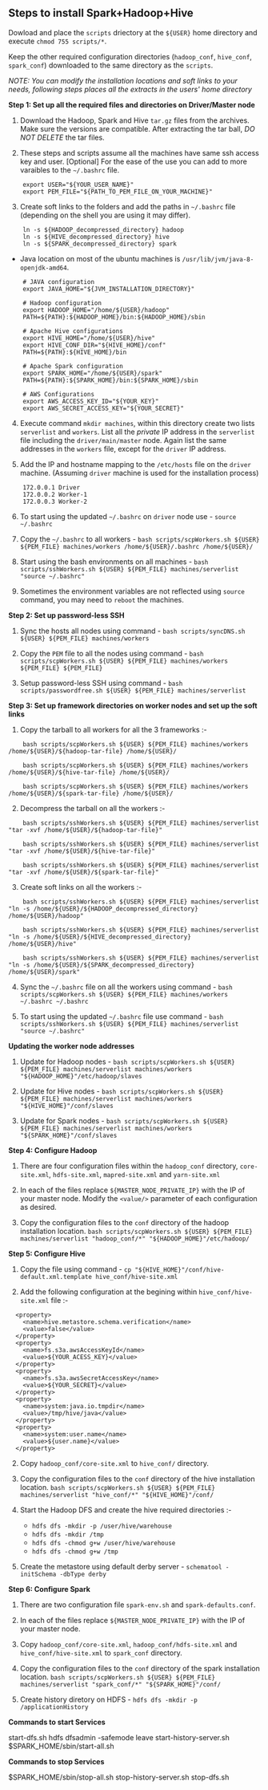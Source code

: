 ## Steps to install Spark+Hadoop+Hive

Dowload and place the `scripts` driectory at the `${USER}` home directory and execute `chmod 755 scripts/*`.

Keep the other required configuration directories (`hadoop_conf`, `hive_conf`, `spark_conf`) downloaded to the same directory as the `scripts`.

_NOTE: You can modify the installation locations and soft links to your needs, following steps places all the extracts in the users' home directory_

**Step 1: Set up all the required files and directories on Driver/Master node**

1. Download the Hadoop, Spark and Hive `tar.gz` files from the archives. Make sure the versions are compatible. After extracting the tar ball, _DO NOT DELETE_ the tar files.

2. These steps and scripts assume all the machines have same ssh access key and user. [Optional] For the ease of the use you can add to more varaibles to the `~/.bashrc` file.

```
    export USER="${YOUR_USER_NAME}"
    export PEM_FILE="${PATH_TO_PEM_FILE_ON_YOUR_MACHINE}"
```

3. Create soft links to the folders and add the paths in `~/.bashrc` file (depending on the shell you are using it may differ).

```
    ln -s ${HADOOP_decompressed_directory} hadoop
    ln -s ${HIVE_decompressed_directory} hive
    ln -s ${SPARK_decompressed_directory} spark
```

* Java location on most of the ubuntu machines is `/usr/lib/jvm/java-8-openjdk-amd64`.

```
    # JAVA configuration
    export JAVA_HOME="${JVM_INSTALLATION_DIRECTORY}"
    
    # Hadoop configuration
    export HADOOP_HOME="/home/${USER}/hadoop"
    PATH=${PATH}:${HADOOP_HOME}/bin:${HADOOP_HOME}/sbin

    # Apache Hive configurations
    export HIVE_HOME="/home/${USER}/hive"
    export HIVE_CONF_DIR="${HIVE_HOME}/conf"
    PATH=${PATH}:${HIVE_HOME}/bin
    
    # Apache Spark configuration
    export SPARK_HOME="/home/${USER}/spark"
    PATH=${PATH}:${SPARK_HOME}/bin:${SPARK_HOME}/sbin

    # AWS Configurations
    export AWS_ACCESS_KEY_ID="${YOUR_KEY}"
    export AWS_SECRET_ACCESS_KEY="${YOUR_SECRET}"
```

4. Execute command `mkdir machines`, within this directory create two lists `serverlist` and `workers`. List all the _private_ IP address in the `serverlist` file including the `driver/main/master` node. Again list the same addresses in the `workers` file, except for the `driver` IP address.

5. Add the IP and hostname mapping to the `/etc/hosts` file on the `driver` machine. (Assuming `driver` machine is used for the installation process)

```
    172.0.0.1 Driver
    172.0.0.2 Worker-1
    172.0.0.3 Worker-2
```

6. To start using the updated `~/.bashrc` on `driver` node use - `source ~/.bashrc`

7. Copy the `~/.bashrc` to all workers - `bash scripts/scpWorkers.sh ${USER} ${PEM_FILE} machines/workers /home/${USER}/.bashrc /home/${USER}/`

7. Start using the bash environments on all machines - `bash scripts/sshWorkers.sh ${USER} ${PEM_FILE} machines/serverlist "source ~/.bashrc"`

8. Sometimes the environment variables are not reflected using `source` command, you may need to `reboot` the machines.

**Step 2: Set up password-less SSH**

1. Sync the hosts all nodes using command - `bash scripts/syncDNS.sh ${USER} ${PEM_FILE} machines/workers`

2. Copy the `PEM` file to all the nodes using command -  `bash scripts/scpWorkers.sh ${USER} ${PEM_FILE} machines/workers ${PEM_FILE} ${PEM_FILE}`

3. Setup password-less SSH using command - `bash scripts/passwordfree.sh ${USER} ${PEM_FILE} machines/serverlist`


**Step 3: Set up framework directories on worker nodes and set up the soft links**

1. Copy the tarball to all workers for all the 3 frameworks :-

```
    bash scripts/scpWorkers.sh ${USER} ${PEM_FILE} machines/workers /home/${USER}/${hadoop-tar-file} /home/${USER}/

    bash scripts/scpWorkers.sh ${USER} ${PEM_FILE} machines/workers /home/${USER}/${hive-tar-file} /home/${USER}/

    bash scripts/scpWorkers.sh ${USER} ${PEM_FILE} machines/workers /home/${USER}/${spark-tar-file} /home/${USER}/
```

2. Decompress the tarball on all the workers :-

```
    bash scripts/sshWorkers.sh ${USER} ${PEM_FILE} machines/serverlist "tar -xvf /home/${USER}/${hadoop-tar-file}"

    bash scripts/sshWorkers.sh ${USER} ${PEM_FILE} machines/serverlist "tar -xvf /home/${USER}/${hive-tar-file}"

    bash scripts/sshWorkers.sh ${USER} ${PEM_FILE} machines/serverlist "tar -xvf /home/${USER}/${spark-tar-file}"
```

3. Create soft links on all the workers :- 

```
    bash scripts/sshWorkers.sh ${USER} ${PEM_FILE} machines/serverlist "ln -s /home/${USER}/${HADOOP_decompressed_directory} /home/${USER}/hadoop"

    bash scripts/sshWorkers.sh ${USER} ${PEM_FILE} machines/serverlist "ln -s /home/${USER}/${HIVE_decompressed_directory} /home/${USER}/hive"

    bash scripts/sshWorkers.sh ${USER} ${PEM_FILE} machines/serverlist "ln -s /home/${USER}/${SPARK_decompressed_directory} /home/${USER}/spark"
```

4. Sync the `~/.bashrc` file on all the workers using command - `bash scripts/scpWorkers.sh ${USER} ${PEM_FILE} machines/workers ~/.bashrc ~/.bashrc`

5. To start using the updated `~/.bashrc` file use command - `bash scripts/sshWorkers.sh ${USER} ${PEM_FILE} machines/serverlist "source ~/.bashrc"`


**Updating the worker node addresses**

1. Update for Hadoop nodes - `bash scripts/scpWorkers.sh ${USER} ${PEM_FILE} machines/serverlist machines/workers "${HADOOP_HOME}"/etc/hadoop/slaves` 

2. Update for Hive nodes - `bash scripts/scpWorkers.sh ${USER} ${PEM_FILE} machines/serverlist machines/workers "${HIVE_HOME}"/conf/slaves` 

3. Update for Spark nodes - `bash scripts/scpWorkers.sh ${USER} ${PEM_FILE} machines/serverlist machines/workers "${SPARK_HOME}"/conf/slaves`


**Step 4: Configure Hadoop**

1. There are four configuration files within the `hadoop_conf` directory, `core-site.xml`, `hdfs-site.xml`, `mapred-site.xml`
and `yarn-site.xml`

2. In each of the files replace `${MASTER_NODE_PRIVATE_IP}` with the IP of your master node. Modify the `<value/>` parameter 
of each configuration as desired.

3. Copy the configuration files to the `conf` directory of the hadoop installation location.
`bash scripts/scpWorkers.sh ${USER} ${PEM_FILE} machines/serverlist "hadoop_conf/*" "${HADOOP_HOME}"/etc/hadoop/` 


**Step 5: Configure Hive**

1. Copy the file using command - `cp "${HIVE_HOME}"/conf/hive-default.xml.template hive_conf/hive-site.xml`

2. Add the following configuration at the begining within `hive_conf/hive-site.xml` file :-

```
  <property>
    <name>hive.metastore.schema.verification</name>
    <value>false</value>
  </property> 
  <property>
    <name>fs.s3a.awsAccessKeyId</name>
    <value>${YOUR_ACESS_KEY}</value>
  </property>
  <property>
    <name>fs.s3a.awsSecretAccessKey</name>
    <value>${YOUR_SECRET}</value>
  </property>
  <property>
    <name>system:java.io.tmpdir</name>
    <value>/tmp/hive/java</value>
  </property>
  <property>
    <name>system:user.name</name>
    <value>${user.name}</value>
  </property>
```

2. Copy `hadoop_conf/core-site.xml` to `hive_conf/` directory.

3. Copy the configuration files to the `conf` directory of the hive installation location.
`bash scripts/scpWorkers.sh ${USER} ${PEM_FILE} machines/serverlist "hive_conf/*" "${HIVE_HOME}"/conf/`

4. Start the Hadoop DFS and create the hive required directories :-

    * `hdfs dfs -mkdir -p /user/hive/warehouse`
    * `hdfs dfs -mkdir /tmp`
    * `hdfs dfs -chmod g+w /user/hive/warehouse`
    * `hdfs dfs -chmod g+w /tmp`

5. Create the metastore using default derby server - `schematool -initSchema -dbType derby`

 
 **Step 6: Configure Spark**

 1. There are two configuration file `spark-env.sh` and `spark-defaults.conf`.

 2. In each of the files replace `${MASTER_NODE_PRIVATE_IP}` with the IP of your master node.

 3. Copy `hadoop_conf/core-site.xml`, `hadoop_conf/hdfs-site.xml` and `hive_conf/hive-site.xml` to `spark_conf` directory.

 4. Copy the configuration files to the `conf` directory of the spark installation location.
`bash scripts/scpWorkers.sh ${USER} ${PEM_FILE} machines/serverlist "spark_conf/*" "${SPARK_HOME}"/conf/` 

5. Create history diretory on HDFS - `hdfs dfs -mkdir -p /applicationHistory`


**Commands to start Services**

start-dfs.sh
hdfs dfsadmin -safemode leave
start-history-server.sh
$SPARK_HOME/sbin/start-all.sh

**Commands to stop Services**

$SPARK_HOME/sbin/stop-all.sh
stop-history-server.sh
stop-dfs.sh


